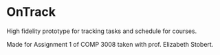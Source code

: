 # OnTrack

High fidelity prototype for tracking tasks and schedule for courses. 

Made for Assignment 1 of COMP 3008 taken with prof. Elizabeth Stobert.
